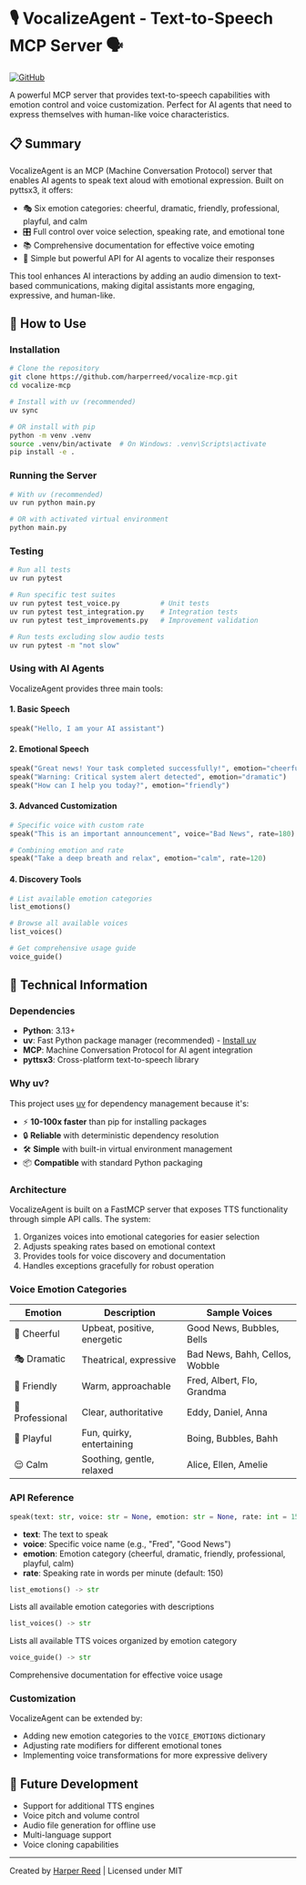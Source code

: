 # 🎙️ VocalizeAgent - Text-to-Speech MCP Server 🗣️

[![GitHub](https://img.shields.io/badge/GitHub-harperreed-blue?logo=github)](https://github.com/harperreed)

A powerful MCP server that provides text-to-speech capabilities with emotion control and voice customization. Perfect for AI agents that need to express themselves with human-like voice characteristics.

## 📋 Summary

VocalizeAgent is an MCP (Machine Conversation Protocol) server that enables AI agents to speak text aloud with emotional expression. Built on pyttsx3, it offers:

- 🎭 Six emotion categories: cheerful, dramatic, friendly, professional, playful, and calm
- 🎛️ Full control over voice selection, speaking rate, and emotional tone
- 📚 Comprehensive documentation for effective voice emoting
- 🤖 Simple but powerful API for AI agents to vocalize their responses

This tool enhances AI interactions by adding an audio dimension to text-based communications, making digital assistants more engaging, expressive, and human-like.

## 🚀 How to Use

### Installation

```bash
# Clone the repository
git clone https://github.com/harperreed/vocalize-mcp.git
cd vocalize-mcp

# Install with uv (recommended)
uv sync

# OR install with pip
python -m venv .venv
source .venv/bin/activate  # On Windows: .venv\Scripts\activate
pip install -e .
```

### Running the Server

```bash
# With uv (recommended)
uv run python main.py

# OR with activated virtual environment
python main.py
```

### Testing

```bash
# Run all tests
uv run pytest

# Run specific test suites
uv run pytest test_voice.py          # Unit tests
uv run pytest test_integration.py    # Integration tests  
uv run pytest test_improvements.py   # Improvement validation

# Run tests excluding slow audio tests
uv run pytest -m "not slow"
```

### Using with AI Agents

VocalizeAgent provides three main tools:

#### 1. Basic Speech

```python
speak("Hello, I am your AI assistant")
```

#### 2. Emotional Speech

```python
speak("Great news! Your task completed successfully!", emotion="cheerful")
speak("Warning: Critical system alert detected", emotion="dramatic")
speak("How can I help you today?", emotion="friendly")
```

#### 3. Advanced Customization

```python
# Specific voice with custom rate
speak("This is an important announcement", voice="Bad News", rate=180)

# Combining emotion and rate
speak("Take a deep breath and relax", emotion="calm", rate=120)
```

#### 4. Discovery Tools

```python
# List available emotion categories
list_emotions()

# Browse all available voices
list_voices()

# Get comprehensive usage guide
voice_guide()
```

## 🔧 Technical Information

### Dependencies

- **Python**: 3.13+
- **uv**: Fast Python package manager (recommended) - [Install uv](https://github.com/astral-sh/uv)
- **MCP**: Machine Conversation Protocol for AI agent integration
- **pyttsx3**: Cross-platform text-to-speech library

### Why uv?

This project uses [uv](https://github.com/astral-sh/uv) for dependency management because it's:
- ⚡ **10-100x faster** than pip for installing packages
- 🔒 **Reliable** with deterministic dependency resolution
- 🛠️ **Simple** with built-in virtual environment management
- 📦 **Compatible** with standard Python packaging

### Architecture

VocalizeAgent is built on a FastMCP server that exposes TTS functionality through simple API calls. The system:

1. Organizes voices into emotional categories for easier selection
2. Adjusts speaking rates based on emotional context
3. Provides tools for voice discovery and documentation
4. Handles exceptions gracefully for robust operation

### Voice Emotion Categories

| Emotion | Description | Sample Voices |
|---------|-------------|---------------|
| 🎉 Cheerful | Upbeat, positive, energetic | Good News, Bubbles, Bells |
| 🎭 Dramatic | Theatrical, expressive | Bad News, Bahh, Cellos, Wobble |
| 🤝 Friendly | Warm, approachable | Fred, Albert, Flo, Grandma |
| 💼 Professional | Clear, authoritative | Eddy, Daniel, Anna |
| 🎪 Playful | Fun, quirky, entertaining | Boing, Bubbles, Bahh |
| 😌 Calm | Soothing, gentle, relaxed | Alice, Ellen, Amelie |

### API Reference

```python
speak(text: str, voice: str = None, emotion: str = None, rate: int = 150) -> str
```
- **text**: The text to speak
- **voice**: Specific voice name (e.g., "Fred", "Good News")
- **emotion**: Emotion category (cheerful, dramatic, friendly, professional, playful, calm)
- **rate**: Speaking rate in words per minute (default: 150)

```python
list_emotions() -> str
```
Lists all available emotion categories with descriptions

```python
list_voices() -> str
```
Lists all available TTS voices organized by emotion category

```python
voice_guide() -> str
```
Comprehensive documentation for effective voice usage

### Customization

VocalizeAgent can be extended by:
- Adding new emotion categories to the `VOICE_EMOTIONS` dictionary
- Adjusting rate modifiers for different emotional tones
- Implementing voice transformations for more expressive delivery

## 🔮 Future Development

- Support for additional TTS engines
- Voice pitch and volume control
- Audio file generation for offline use
- Multi-language support
- Voice cloning capabilities

---

Created by [Harper Reed](https://github.com/harperreed) | Licensed under MIT
